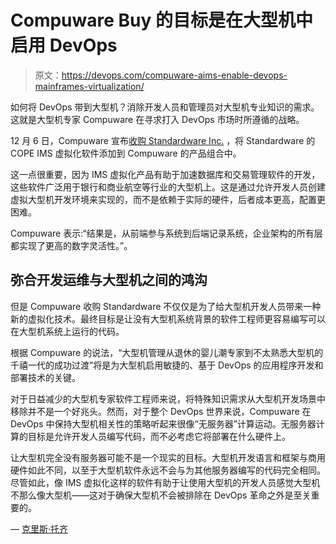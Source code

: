 # Compuware Buy 的目标是在大型机中启用 DevOps

> 原文：<https://devops.com/compuware-aims-enable-devops-mainframes-virtualization/>

如何将 DevOps 带到大型机？消除开发人员和管理员对大型机专业知识的需求。这就是大型机专家 Compuware 在寻求打入 DevOps 市场时所遵循的战略。

12 月 6 日，Compuware 宣布[收购 Standardware Inc.](https://globenewswire.com/news-release/2016/12/06/895386/0/en/Compuware-Acquires-Standardware-s-COPE-IMS-Virtualization-Technology-to-Broaden-Essential-Agile-DevOps-Enablement-of-the-Mainframe.html) ，将 Standardware 的 COPE IMS 虚拟化软件添加到 Compuware 的产品组合中。

这一点很重要，因为 IMS 虚拟化产品有助于加速数据库和交易管理软件的开发，这些软件广泛用于银行和商业航空等行业的大型机上。这是通过允许开发人员创建虚拟大型机开发环境来实现的，而不是依赖于实际的硬件，后者成本更高，配置更困难。

Compuware 表示:“结果是，从前端参与系统到后端记录系统，企业架构的所有层都实现了更高的数字灵活性。”。

## 弥合开发运维与大型机之间的鸿沟

但是 Compuware 收购 Standardware 不仅仅是为了给大型机开发人员带来一种新的虚拟化技术。最终目标是让没有大型机系统背景的软件工程师更容易编写可以在大型机系统上运行的代码。

根据 Compuware 的说法，“大型机管理从退休的婴儿潮专家到不太熟悉大型机的千禧一代的成功过渡”将是为大型机启用敏捷的、基于 DevOps 的应用程序开发和部署技术的关键。

对于日益减少的大型机专家软件工程师来说，将特殊知识需求从大型机开发场景中移除并不是一个好兆头。然而，对于整个 DevOps 世界来说，Compuware 在 DevOps 中保持大型机相关性的策略听起来很像“无服务器”计算运动。无服务器计算的目标是允许开发人员编写代码，而不必考虑它将部署在什么硬件上。

让大型机完全没有服务器可能不是一个现实的目标。大型机开发语言和框架与商用硬件如此不同，以至于大型机软件永远不会与为其他服务器编写的代码完全相同。尽管如此，像 IMS 虚拟化这样的软件有助于让使用大型机的开发人员感觉大型机不那么像大型机——这对于确保大型机不会被排除在 DevOps 革命之外是至关重要的。

— [克里斯·托齐](https://devops.com/author/chris-tozzi/)
